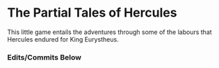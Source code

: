 # The Partial Tales of Hercules
This little game entails the adventures through some of the labours that Hercules endured for King Eurystheus.

### Edits/Commits Below



